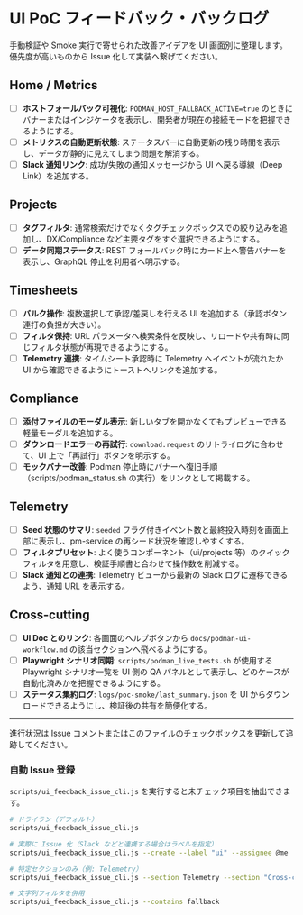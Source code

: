 # UI PoC フィードバック・バックログ

手動検証や Smoke 実行で寄せられた改善アイデアを UI 画面別に整理します。優先度が高いものから Issue 化して実装へ繋げてください。

## Home / Metrics
- [ ] **ホストフォールバック可視化**: `PODMAN_HOST_FALLBACK_ACTIVE=true` のときにバナーまたはインジケータを表示し、開発者が現在の接続モードを把握できるようにする。
- [ ] **メトリクスの自動更新状態**: ステータスバーに自動更新の残り時間を表示し、データが静的に見えてしまう問題を解消する。
- [ ] **Slack 通知リンク**: 成功/失敗の通知メッセージから UI へ戻る導線（Deep Link）を追加する。

## Projects
- [ ] **タグフィルタ**: 通常検索だけでなくタグチェックボックスでの絞り込みを追加し、DX/Compliance など主要タグをすぐ選択できるようにする。
- [ ] **データ同期ステータス**: REST フォールバック時にカード上へ警告バナーを表示し、GraphQL 停止を利用者へ明示する。

## Timesheets
- [ ] **バルク操作**: 複数選択して承認/差戻しを行える UI を追加する（承認ボタン連打の負担が大きい）。
- [ ] **フィルタ保持**: URL パラメータへ検索条件を反映し、リロードや共有時に同じフィルタ状態が再現できるようにする。
- [ ] **Telemetry 連携**: タイムシート承認時に Telemetry へイベントが流れたか UI から確認できるようにトーストへリンクを追加する。

## Compliance
- [ ] **添付ファイルのモーダル表示**: 新しいタブを開かなくてもプレビューできる軽量モーダルを追加する。
- [ ] **ダウンロードエラーの再試行**: `download.request` のリトライログに合わせて、UI 上で「再試行」ボタンを明示する。
- [ ] **モックバナー改善**: Podman 停止時にバナーへ復旧手順（scripts/podman_status.sh の実行）をリンクとして掲載する。

## Telemetry
- [ ] **Seed 状態のサマリ**: `seeded` フラグ付きイベント数と最終投入時刻を画面上部に表示し、pm-service の再シード状況を確認しやすくする。
- [ ] **フィルタプリセット**: よく使うコンポーネント（ui/projects 等）のクイックフィルタを用意し、検証手順書と合わせて操作数を削減する。
- [ ] **Slack 通知との連携**: Telemetry ビューから最新の Slack ログに遷移できるよう、通知 URL を表示する。

## Cross-cutting
- [ ] **UI Doc とのリンク**: 各画面のヘルプボタンから `docs/podman-ui-workflow.md` の該当セクションへ飛べるようにする。
- [ ] **Playwright シナリオ同期**: `scripts/podman_live_tests.sh` が使用する Playwright シナリオ一覧を UI 側の QA パネルとして表示し、どのケースが自動化済みかを把握できるようにする。
- [ ] **ステータス集約ログ**: `logs/poc-smoke/last_summary.json` を UI からダウンロードできるようにし、検証後の共有を簡便化する。

---

進行状況は Issue コメントまたはこのファイルのチェックボックスを更新して追跡してください。

### 自動 Issue 登録

`scripts/ui_feedback_issue_cli.js` を実行すると未チェック項目を抽出できます。

```bash
# ドライラン（デフォルト）
scripts/ui_feedback_issue_cli.js

# 実際に Issue 化（Slack などと連携する場合はラベルを指定）
scripts/ui_feedback_issue_cli.js --create --label "ui" --assignee @me

# 特定セクションのみ（例: Telemetry）
scripts/ui_feedback_issue_cli.js --section Telemetry --section "Cross-cutting"

# 文字列フィルタを併用
scripts/ui_feedback_issue_cli.js --contains fallback
```

